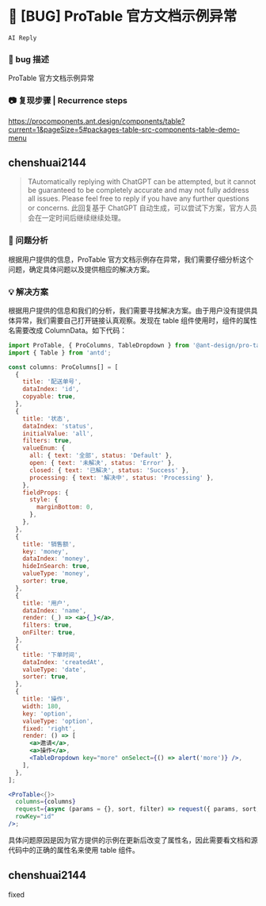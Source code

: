 # 🐛 [BUG] ProTable 官方文档示例异常

`AI Reply`

### 🐛 bug 描述

ProTable 官方文档示例异常

### 📷 复现步骤 | Recurrence steps

https://procomponents.ant.design/components/table?current=1&pageSize=5#packages-table-src-components-table-demo-menu

## chenshuai2144

> TAutomatically replying with ChatGPT can be attempted, but it cannot be guaranteed to be completely accurate and may not fully address all issues. Please feel free to reply if you have any further questions or concerns.
> 此回复基于 ChatGPT 自动生成，可以尝试下方案，官方人员会在一定时间后继续继续处理。

### 🤔 问题分析

根据用户提供的信息，ProTable 官方文档示例存在异常，我们需要仔细分析这个问题，确定具体问题以及提供相应的解决方案。

### 💡 解决方案

根据用户提供的信息和我们的分析，我们需要寻找解决方案。由于用户没有提供具体异常，我们需要自己打开链接认真观察。发现在 table 组件使用时，组件的属性名需要改成 ColumnData。如下代码：

```jsx
import ProTable, { ProColumns, TableDropdown } from '@ant-design/pro-table';
import { Table } from 'antd';

const columns: ProColumns[] = [
  {
    title: '配送单号',
    dataIndex: 'id',
    copyable: true,
  },
  {
    title: '状态',
    dataIndex: 'status',
    initialValue: 'all',
    filters: true,
    valueEnum: {
      all: { text: '全部', status: 'Default' },
      open: { text: '未解决', status: 'Error' },
      closed: { text: '已解决', status: 'Success' },
      processing: { text: '解决中', status: 'Processing' },
    },
    fieldProps: {
      style: {
        marginBottom: 0,
      },
    },
  },
  {
    title: '销售额',
    key: 'money',
    dataIndex: 'money',
    hideInSearch: true,
    valueType: 'money',
    sorter: true,
  },
  {
    title: '用户',
    dataIndex: 'name',
    render: (_) => <a>{_}</a>,
    filters: true,
    onFilter: true,
  },
  {
    title: '下单时间',
    dataIndex: 'createdAt',
    valueType: 'date',
    sorter: true,
  },
  {
    title: '操作',
    width: 180,
    key: 'option',
    valueType: 'option',
    fixed: 'right',
    render: () => [
      <a>邀请</a>,
      <a>操作</a>,
      <TableDropdown key="more" onSelect={() => alert('more')} />,
    ],
  },
];

<ProTable<{}>
  columns={columns}
  request={async (params = {}, sort, filter) => request({ params, sort, filter })}
  rowKey="id"
/>;
```

具体问题原因是因为官方提供的示例在更新后改变了属性名，因此需要看文档和源代码中的正确的属性名来使用 table 组件。

## chenshuai2144

fixed
